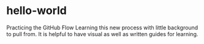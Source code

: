 # hello-world
Practicing the GitHub Flow
Learning this new process with little background to pull from. It is helpful to have visual as well as written guides for learning.

